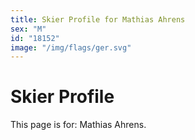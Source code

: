 ```yaml
---
title: Skier Profile for Mathias Ahrens
sex: "M"
id: "18152"
image: "/img/flags/ger.svg" 
---
```


# Skier Profile

This page is for: Mathias Ahrens.
    